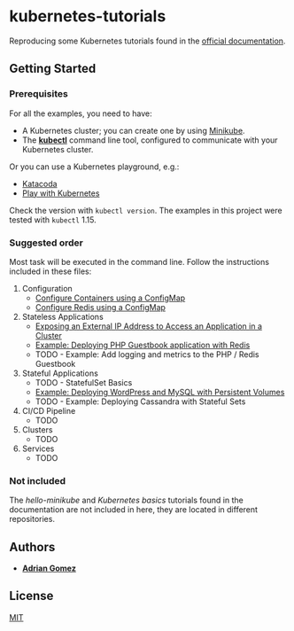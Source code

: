 # kubernetes-tutorials

Reproducing some Kubernetes tutorials found in the [official documentation](https://kubernetes.io/docs/tutorials/).

## Getting Started

### Prerequisites

For all the examples, you need to have:
* A Kubernetes cluster; you can create one by using [Minikube](https://kubernetes.io/docs/setup/minikube).
* The [**kubectl**](https://kubernetes.io/docs/tasks/tools/install-kubectl/) command line tool, configured to communicate with your Kubernetes cluster.

Or you can use a Kubernetes playground, e.g.:
* [Katacoda](https://www.katacoda.com/courses/kubernetes/playground)
* [Play with Kubernetes](http://labs.play-with-k8s.com/)

Check the version with `kubectl version`. The examples in this project were tested with `kubectl` 1.15.

### Suggested order

Most task will be executed in the command line. Follow the instructions included in these files:
1. Configuration
    * [Configure Containers using a ConfigMap](configuration/config-containers.md)
    * [Configure Redis using a ConfigMap](configuration/config-redis.md)
2. Stateless Applications
    * [Exposing an External IP Address to Access an Application in a Cluster](stateless/expose-address.md)
    * [Example: Deploying PHP Guestbook application with Redis](stateless/guestbook.md)
    * TODO - Example: Add logging and metrics to the PHP / Redis Guestbook
3. Stateful Applications
    * TODO - StatefulSet Basics
    * [Example: Deploying WordPress and MySQL with Persistent Volumes](stateful/mysql-wordpress.md)
    * TODO - Example: Deploying Cassandra with Stateful Sets
4. CI/CD Pipeline
    * TODO
5. Clusters
    * TODO
6. Services
    * TODO

### Not included

The *hello-minikube* and *Kubernetes basics* tutorials found in the documentation are not included in here, they are located in different repositories.

## Authors

* [**Adrian Gomez**](https://github.com/aegomez)

## License

[MIT](LICENSE)